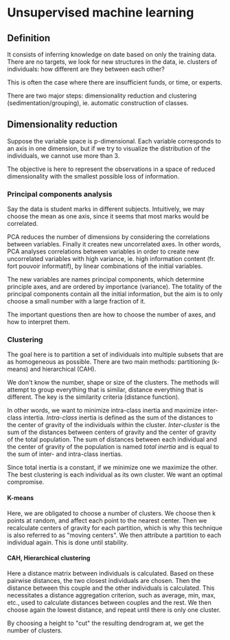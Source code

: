 # Unsupervised machine learning

## Definition

It consists of inferring knowledge on date
based on only the training data.
There are no targets, we look for new structures in the data,
ie. clusters of individuals:
how different are they between each other?

This is often the case where there are insufficient funds,
or time, or experts.

There are two major steps:
dimensionality reduction and clustering
(sedimentation/grouping),
ie. automatic construction of classes.


## Dimensionality reduction

Suppose the variable space is p-dimensional.
Each variable corresponds to an axis in one dimension,
but if we try to visualize the distribution of the individuals,
we cannot use more than 3.

The objective is here to represent the observations
in a space of reduced dimensionality
with the smallest possible loss of information.


### Principal components analysis

Say the data is student marks in different subjects.
Intuitively, we may choose the mean as one axis,
since it seems that most marks would be correlated.

PCA reduces the number of dimensions
by considering the correlations between variables.
Finally it creates new uncorrelated axes.
In other words,
PCA analyses correlations between variables
in order to create new uncorrelated variables
with high variance,
ie. high information content
(fr. fort pouvoir informatif),
by linear combinations of the initial variables.

The new variables are names principal components,
which determine principle axes,
and are ordered by importance (variance).
The totality of the principal components
contain all the initial information,
but the aim is to only choose a small number
with a large fraction of it.

The important questions then are
how to choose the number of axes,
and how to interpret them.


### Clustering

The goal here is to partition a set of individuals
into multiple subsets that are as homogeneous as possible.
There are two main methods:
partitioning (k-means) and hierarchical (CAH).

We don't know the number, shape or size of the clusters.
The methods will attempt to group everything that is similar,
distance everything that is different.
The key is the similarity criteria (distance function).

In other words, we want to minimize intra-class inertia
and maximize inter-class intertia.
_Intra-class_ inertia is defined
as the sum of the distances to the center of gravity
of the individuals within the cluster.
_Inter-cluster_ is the sum of the distances between centers of gravity
and the center of gravity of the total population.
The sum of distances between each individual
and the center of gravity of the population is named _total inertia_
and is equal to the sum of inter- and intra-class inertias.

Since total inertia is a constant,
if we minimize one we maximize the other.
The best clustering is each individual as its own cluster.
We want an optimal compromise.


#### K-means

Here, we are obligated to choose a number of clusters.
We choose then k points at random,
and affect each point to the nearest center.
Then we recalculate centers of gravity for each partition,
which is why this technique is also referred to as "moving centers".
We then attribute a partition to each individual again.
This is done until stability.


#### CAH, Hierarchical clustering

Here a distance matrix between individuals is calculated.
Based on these pairwise distances,
the two closest individuals are chosen.
Then the distance between this couple
and the other individuals is calculated.
This necessitates a distance aggregation criterion,
such as average, min, max, etc.,
used to calculate distances between couples and the rest.
We then choose again the lowest distance,
and repeat until there is only one cluster.

By choosing a height to "cut" the resulting dendrogram at,
we get the number of clusters.
